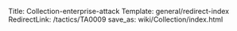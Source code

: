 Title: Collection-enterprise-attack
Template: general/redirect-index
RedirectLink: /tactics/TA0009
save_as: wiki/Collection/index.html